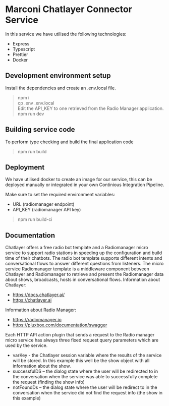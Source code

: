 # Marconi Chatlayer Connector Service

In this service we have utilised the following technologies:

- Express
- Typescript
- Prettier
- Docker

## Development environment setup

Install the dependencies and create an .env.local file.

> npm i <br />
> cp .env .env.local <br />
> Edit the API_KEY to one retrieved from the Radio Manager application. <br />
> npm run dev

## Building service code

To perform type checking and build the final application code

> npm run build

## Deployment

We have utilised docker to create an image for our service, this can be deployed manually or integrated in your own Continious Integration Pipeline.

Make sure to set the required environment variables:
- URL (radiomanager endpoint)
- API_KEY (radiomanager API key)

> npm run build-ci

## Documentation

Chatlayer offers a free radio bot template and a Radiomanager micro service to support radio stations in speeding up the configuration and build time of their chatbots.
The radio bot template supports different intents and conversational flows to answer different questions from listeners. The micro service Radiomanager template is a middleware component between Chatlayer and Radiomanager to retrieve and present the Radiomanager data about shows, broadcasts, hosts in conversational flows.
Information about Chatlayer:
- https://docs.chatlayer.ai/
- https://chatlayer.ai

Information about Radio Manager:
- https://radiomanager.io
- https://pluxbox.com/documentation/swagger

Each HTTP API action plugin that sends a request to the Radio manager micro service has always three fixed request query parameters which are used by the service.
- varKey - the Chatlayer session variable where the results of the service will be stored. In this example this well be the show object with all information about the show.
- successfulDS – the dialog state where the user will be redirected to in the conversation when the service was able to successfully complete the request (finding the show info)
- notFoundDs – the dialog state where the user will be redirect to in the conversation when the service did not find the request info (the show in this example)
